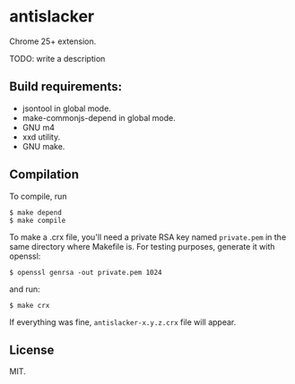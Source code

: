 # antislacker

Chrome 25+ extension.

TODO: write a description

## Build requirements:

* jsontool in global mode.
* make-commonjs-depend in global mode.
* GNU m4
* xxd utility.
* GNU make.

## Compilation

To compile, run

	$ make depend
    $ make compile

To make a .crx file, you'll need a private RSA key named `private.pem`
in the same directory where Makefile is. For testing purposes, generate
it with openssl:

    $ openssl genrsa -out private.pem 1024

and run:

    $ make crx

If everything was fine, `antislacker-x.y.z.crx` file will
appear.

## License

MIT.
